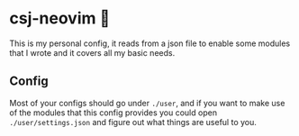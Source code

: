 # csj-neovim 🏴

This is my personal config, it reads from a json file to enable some modules
that I wrote and it covers all my basic needs.

## Config

Most of your configs should go under `./user`, and if you want to make use of
the modules that this config provides you could open `./user/settings.json` and
figure out what things are useful to you.
